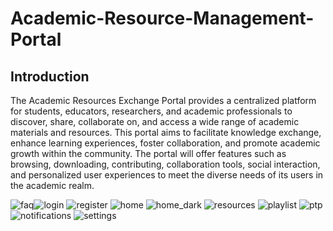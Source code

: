 # Academic-Resource-Management-Portal

## Introduction
The Academic Resources Exchange Portal provides a centralized platform for students, educators, researchers, and academic professionals to discover, share, collaborate on, and access a wide range of academic materials and resources. This portal aims to facilitate knowledge exchange, enhance learning experiences, foster collaboration, and promote academic growth within the community. The portal will offer features such as browsing, downloading, contributing, collaboration tools, social interaction, and personalized user experiences to meet the diverse needs of its users in the academic realm.

![faq](https://github.com/user-attachments/assets/20ca0c64-e64c-4740-990d-de94bb6199ad)![login](https://github.com/user-attachments/assets/64e869b3-12cb-4b87-ad05-1508850f3065)
![register](https://github.com/user-attachments/assets/8472cdb0-e7b1-4f51-ba3d-f7fe29ae8787)
![home](https://github.com/user-attachments/assets/0d9897dc-7304-4547-8b72-ca9e85be287c)
![home_dark](https://github.com/user-attachments/assets/c206096a-db80-4253-91ba-808a41bd3408)
![resources](https://github.com/user-attachments/assets/c623b41d-6cf8-4b98-bc60-9e34ac1685fa)
![playlist](https://github.com/user-attachments/assets/0b797ee0-ddc7-4b3f-8d8a-01897fed4c7c)
![ptp](https://github.com/user-attachments/assets/064c58fa-5e6d-4df7-becc-2c8a1e5ace1f)
![notifications](https://github.com/user-attachments/assets/8bbec653-7534-4f92-a37d-eb4775a97c05)
![settings](https://github.com/user-attachments/assets/3bf336af-5b26-474d-a403-ef9e6cccc61c)

